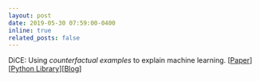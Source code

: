 ```yaml
---
layout: post
date: 2019-05-30 07:59:00-0400
inline: true
related_posts: false
---
```


DiCE: Using _counterfactual examples_ to explain machine learning. [[Paper](http://arxiv.org/abs/1905.07697)][[Python Library](https://github.com/interpretml/DiCE)][[Blog](https://www.microsoft.com/en-us/research/blog/open-source-library-provides-explanation-for-machine-learning-through-diverse-counterfactuals/)]

